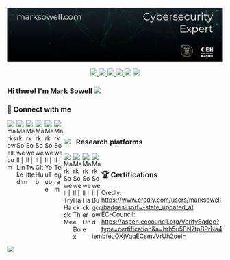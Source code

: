 [ ![Mark Sowell](Current4.png)](https://marksowell.com)

<p align="center">
<a href="https://github.com/marksowell"><img src="https://img.shields.io/github/followers/marksowell?style=social">
<a href="https://keybase.io/marksowell"><img src="https://img.shields.io/keybase/pgp/marksowell">
<a href="https://stats.uptimerobot.com/60WvLSoxxz/786870760"><img src="https://img.shields.io/uptimerobot/ratio/m786870760-eb1a41a20f0612eccc9cfd54">
<a href="https://marksowell.com"><img src="https://img.shields.io/website?url=https%3A%2F%2Fmarksowell.com">
<a href="https://discord.gg/marksowell"><img src="https://img.shields.io/discord/555552394184753153.svg?logo=discord"></a>
<a href="https://twitter.com/marksowell"><img src="https://img.shields.io/twitter/follow/marksowell.svg?logo=twitter"></a>
</p>

### Hi there! I'm Mark Sowell <img src="https://media.giphy.com/media/hvRJCLFzcasrR4ia7z/giphy.gif" width="2%">

### 🔗 Connect with me

[<img align="left" alt="marksowell.com" width="22px" src="https://upload.wikimedia.org/wikipedia/commons/4/4b/Breezeicons-apps-32-preferences-system-network.svg" />][website]
[<img align="left" alt="Mark Sowell | LinkedIn" width="22px" src="https://raw.githubusercontent.com/rahuldkjain/github-profile-readme-generator/master/src/images/icons/Social/linked-in-alt.svg" />][linkedin]
[<img align="left" alt="Mark Sowell | Twitter" width="22px" src="https://raw.githubusercontent.com/rahuldkjain/github-profile-readme-generator/master/src/images/icons/Social/twitter.svg" />][twitter]
[<img align="left" alt="Mark Sowell | GitHub" width="22px" src="https://raw.githubusercontent.com/rahuldkjain/github-profile-readme-generator/master/src/images/icons/Social/github.svg" />][github]
[<img align="left" alt="Mark Sowell | YouTube" width="22px" src="https://raw.githubusercontent.com/rahuldkjain/github-profile-readme-generator/master/src/images/icons/Social/youtube.svg" />][youtube]
[<img align="left" alt="Mark Sowell | Telegram" width="22px" src="https://upload.wikimedia.org/wikipedia/commons/8/83/Telegram_2019_Logo.svg"/>][telegram]

<br />
  
### <img width="25px" style="display:inline-block;" src="https://upload.wikimedia.org/wikipedia/commons/4/43/Hacker_behind_PC.svg" /> Research platforms
  
[<img align="left" alt="Mark Sowell | TryHackMe" width="22px" src="https://cdnjs.cloudflare.com/ajax/libs/simple-icons/4.5.0/tryhackme.svg" />][tryhackme]
[<img align="left" alt="Mark Sowell | Hack The Box" width="22px" src="https://cdnjs.cloudflare.com/ajax/libs/simple-icons/4.5.0/hackthebox.svg" />][hackthebox]
[<img align="left" alt="Mark Sowell | HackerOne" width="22px" src="https://cdn.jsdelivr.net/npm/simple-icons@3.13.0/icons/hackerone.svg" />][hackerone]
[<img align="left" alt="Mark Sowell | Bugcrowd" width="22px" src="https://raw.githubusercontent.com/noobpk/noobpk.github.io/master/assets/img/bugcrowd.svg" />][bugcrowd]
  
<br />
  
### 🏆 Certifications  
  
Credly: https://www.credly.com/users/marksowell/badges?sort=-state_updated_at  
EC-Council: https://aspen.eccouncil.org/VerifyBadge?type=certification&a=hrh5u5BN7tpBPrNa4iembfeuOXjVqqECsmvVrUh2oeI=  

![](https://komarev.com/ghpvc/?username=marksowell&color=57c62e&style=for-the-badge)

[website]: https://marksowell.com
[github]: https://github.com/marksowell  
[youtube]: https://www.youtube.com/channel/UCuHMYk-np8zBOkGtlkN5PrA
[linkedin]: https://www.linkedin.com/in/marksowell/
[hackthebox]: https://app.hackthebox.com/profile/319820
[bugcrowd]: https://bugcrowd.com/marksowell
[hackerone]: https://hackerone.com/marksowell
[tryhackme]: https://tryhackme.com/p/marksowell  
[twitter]: https://twitter.com/marksowell/  
[telegram]: https://t.me/marksowell
